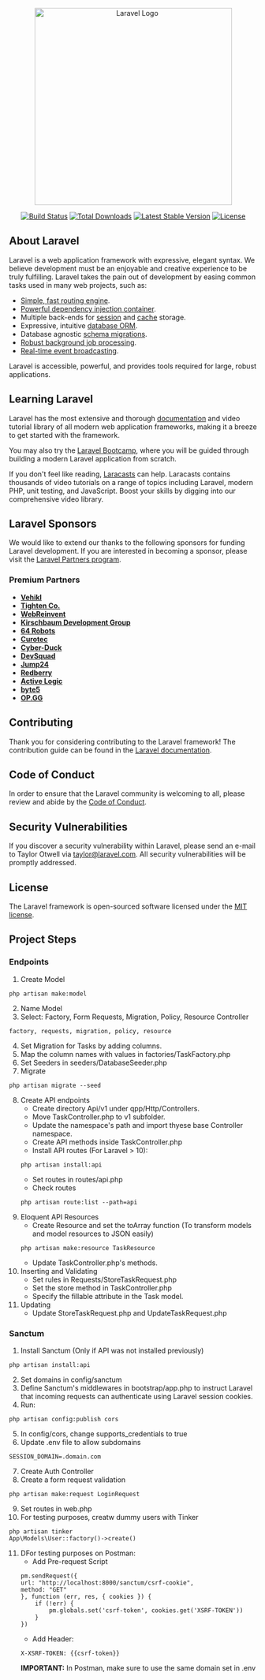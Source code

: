 <p align="center"><a href="https://laravel.com" target="_blank"><img src="https://raw.githubusercontent.com/laravel/art/master/logo-lockup/5%20SVG/2%20CMYK/1%20Full%20Color/laravel-logolockup-cmyk-red.svg" width="400" alt="Laravel Logo"></a></p>

<p align="center">
<a href="https://github.com/laravel/framework/actions"><img src="https://github.com/laravel/framework/workflows/tests/badge.svg" alt="Build Status"></a>
<a href="https://packagist.org/packages/laravel/framework"><img src="https://img.shields.io/packagist/dt/laravel/framework" alt="Total Downloads"></a>
<a href="https://packagist.org/packages/laravel/framework"><img src="https://img.shields.io/packagist/v/laravel/framework" alt="Latest Stable Version"></a>
<a href="https://packagist.org/packages/laravel/framework"><img src="https://img.shields.io/packagist/l/laravel/framework" alt="License"></a>
</p>

## About Laravel

Laravel is a web application framework with expressive, elegant syntax. We believe development must be an enjoyable and creative experience to be truly fulfilling. Laravel takes the pain out of development by easing common tasks used in many web projects, such as:

- [Simple, fast routing engine](https://laravel.com/docs/routing).
- [Powerful dependency injection container](https://laravel.com/docs/container).
- Multiple back-ends for [session](https://laravel.com/docs/session) and [cache](https://laravel.com/docs/cache) storage.
- Expressive, intuitive [database ORM](https://laravel.com/docs/eloquent).
- Database agnostic [schema migrations](https://laravel.com/docs/migrations).
- [Robust background job processing](https://laravel.com/docs/queues).
- [Real-time event broadcasting](https://laravel.com/docs/broadcasting).

Laravel is accessible, powerful, and provides tools required for large, robust applications.

## Learning Laravel

Laravel has the most extensive and thorough [documentation](https://laravel.com/docs) and video tutorial library of all modern web application frameworks, making it a breeze to get started with the framework.

You may also try the [Laravel Bootcamp](https://bootcamp.laravel.com), where you will be guided through building a modern Laravel application from scratch.

If you don't feel like reading, [Laracasts](https://laracasts.com) can help. Laracasts contains thousands of video tutorials on a range of topics including Laravel, modern PHP, unit testing, and JavaScript. Boost your skills by digging into our comprehensive video library.

## Laravel Sponsors

We would like to extend our thanks to the following sponsors for funding Laravel development. If you are interested in becoming a sponsor, please visit the [Laravel Partners program](https://partners.laravel.com).

### Premium Partners

- **[Vehikl](https://vehikl.com/)**
- **[Tighten Co.](https://tighten.co)**
- **[WebReinvent](https://webreinvent.com/)**
- **[Kirschbaum Development Group](https://kirschbaumdevelopment.com)**
- **[64 Robots](https://64robots.com)**
- **[Curotec](https://www.curotec.com/services/technologies/laravel/)**
- **[Cyber-Duck](https://cyber-duck.co.uk)**
- **[DevSquad](https://devsquad.com/hire-laravel-developers)**
- **[Jump24](https://jump24.co.uk)**
- **[Redberry](https://redberry.international/laravel/)**
- **[Active Logic](https://activelogic.com)**
- **[byte5](https://byte5.de)**
- **[OP.GG](https://op.gg)**

## Contributing

Thank you for considering contributing to the Laravel framework! The contribution guide can be found in the [Laravel documentation](https://laravel.com/docs/contributions).

## Code of Conduct

In order to ensure that the Laravel community is welcoming to all, please review and abide by the [Code of Conduct](https://laravel.com/docs/contributions#code-of-conduct).

## Security Vulnerabilities

If you discover a security vulnerability within Laravel, please send an e-mail to Taylor Otwell via [taylor@laravel.com](mailto:taylor@laravel.com). All security vulnerabilities will be promptly addressed.

## License

The Laravel framework is open-sourced software licensed under the [MIT license](https://opensource.org/licenses/MIT).


## Project Steps

### Endpoints

1. Create Model
```
php artisan make:model
```
2. Name Model
3. Select: Factory, Form Requests, Migration, Policy, Resource Controller
```
factory, requests, migration, policy, resource
```
4. Set Migration for Tasks by adding columns.
5. Map the column names with values in factories/TaskFactory.php
6. Set Seeders in seeders/DatabaseSeeder.php
7. Migrate
```
php artisan migrate --seed
```
8. Create API endpoints
    - Create directory Api/v1 under qpp/Http/Controllers.
    - Move TaskController.php to v1 subfolder.
    - Update the namespace's path and import thyese base Controller namespace.
    - Create API methods inside TaskController.php
    - Install API routes (For Laravel > 10):
    ```
    php artisan install:api
    ```
    - Set routes in routes/api.php
    - Check routes
    ```
    php artisan route:list --path=api
    ```
9. Eloquent API Resources
    - Create Resource and set the toArray function (To transform models and model resources to JSON easily)
    ```
    php artisan make:resource TaskResource
    ```
    - Update TaskController.php's methods.
10. Inserting and Validating
    - Set rules in Requests/StoreTaskRequest.php
    - Set the store method in TaskController.php
    - Specify the fillable attribute in the Task model.
11. Updating
    - Update StoreTaskRequest.php and UpdateTaskRequest.php


### Sanctum
1. Install Sanctum (Only if API was not installed previously)
```
php artisan install:api
```
2. Set domains in config/sanctum
3. Define Sanctum's middlewares in bootstrap/app.php to instruct Laravel that incoming requests can authenticate using Laravel session cookies.
4. Run:
```
php artisan config:publish cors
```
5. In config/cors, change supports_credentials to true
6. Update .env file to allow subdomains
```
SESSION_DOMAIN=.domain.com
```
7. Create Auth Controller
8. Create a form request validation
```
php artisan make:request LoginRequest
```
9. Set routes in web.php
10. For testing purposes, creatw dummy users with Tinker
```
php artisan tinker
App\Models\User::factory()->create()
```
11. DFor testing purposes on Postman:
    - Add Pre-request Script
    ```
    pm.sendRequest({
    url: "http://localhost:8000/sanctum/csrf-cookie",
    method: "GET"
    }, function (err, res, { cookies }) {
        if (!err) {
            pm.globals.set('csrf-token', cookies.get('XSRF-TOKEN'))
        }
    })
    ```
    - Add Header:
    ```
    X-XSRF-TOKEN: {{csrf-token}}
    ```
    **IMPORTANT:** In Postman, make sure to use the same domain set in .env